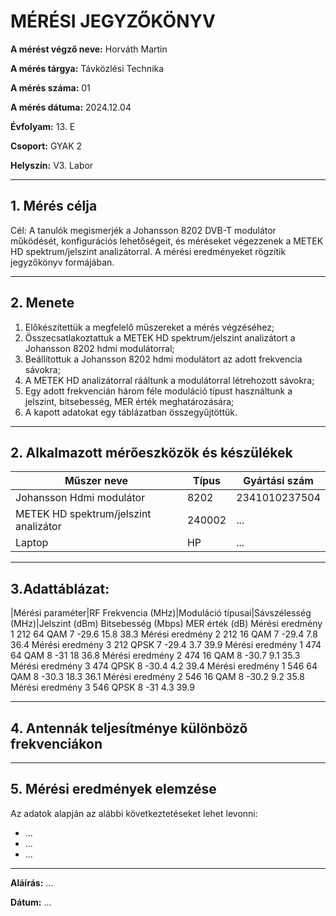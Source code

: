 
# MÉRÉSI JEGYZŐKÖNYV

**A mérést végző neve:**  Horváth Martin

**A mérés tárgya:** Távközlési Technika        

**A mérés száma:** 01

**A mérés dátuma:**   2024.12.04 

**Évfolyam:** 13. E  

**Csoport:** GYAK 2  

**Helyszín:** V3. Labor

---

## 1. Mérés célja
Cél: A tanulók megismerjék a Johansson 8202 DVB-T modulátor működését, konfigurációs lehetőségeit, és méréseket végezzenek a METEK HD spektrum/jelszint analizátorral. A mérési eredményeket rögzítik jegyzőkönyv formájában.

---
## 2. Menete
1. Előkészítettük a megfelelő műszereket a mérés végzéséhez;
2. Összecsatlakoztattuk a METEK HD spektrum/jelszint analizátort a Johansson 8202 hdmi modulátorral;
3. Beállítottuk a Johansson 8202 hdmi modulátort az adott frekvencia sávokra;
4. A METEK HD analizátorral rááltunk a modulátorral létrehozott sávokra;
5. Egy adott frekvencián három féle moduláció típust használtunk a jelszint, bitsebesség, MER érték meghatározására;
6. A kapott adatokat egy táblázatban összegyűjtöttük.

---

## 2. Alkalmazott mérőeszközök és készülékek

| Műszer neve                         | Típus       | Gyártási szám |
| ----------------------------------- | ----------- | ------------- |
| Johansson Hdmi modulátor  | 8202    | 2341010237504          |
| METEK HD spektrum/jelszint analizátor| 240002 | ...    |
| Laptop | HP       | ...    |

---

## 3.Adattáblázat:
|Mérési paraméter|RF Frekvencia (MHz)|Moduláció típusai|Sávszélesség (MHz)|Jelszint (dBm)
Bitsebesség
(Mbps)
MER
érték
(dB)
Mérési eredmény 1
212
64 QAM
7
-29.6
15.8
38.3
Mérési eredmény 2
212
16 QAM
7
-29.4
7.8
36.4
Mérési eredmény 3
212
QPSK
7
-29.4
3.7
39.9
Mérési eredmény 1
474
64 QAM
8
-31
18
36.8
Mérési eredmény 2
474
16 QAM
8
-30.7
9.1
35.3
Mérési eredmény 3
474
QPSK
8
-30.4
4.2
39.4
Mérési eredmény 1
546
64 QAM
8
-30.3
18.3
36.1
Mérési eredmény 2
546
16 QAM
8
-30.2
9.2
35.8
Mérési eredmény 3
546
QPSK
8
-31
4.3
39.9


---

## 4. Antennák teljesítménye különböző frekvenciákon


---

## 5. Mérési eredmények elemzése
Az adatok alapján az alábbi következtetéseket lehet levonni:

- ...
- ...
- ...
---





**Aláírás:** ...

**Dátum:** ...


